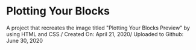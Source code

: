 # Plotting Your Blocks
A project that recreates the image titled "Plotting Your Blocks Preview" by using HTML and CSS./
Created On: April 21, 2020/
Uploaded to Github: June 30, 2020